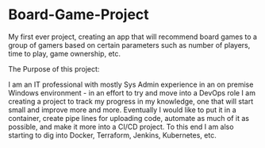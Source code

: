 # Board-Game-Project
My first ever project, creating an app that will recommend board games to a group of gamers based on certain parameters such as number of players, time to play, game ownership, etc.

The Purpose of this project:

I am an IT professional with mostly Sys Admin experience in an on premise Windows environment - in an effort to try and move into a DevOps role I am creating a project to track my progress in my knowledge, one that will start small and improve more and more.  Eventually I would like to put it in a container, create pipe lines for uploading code, automate as much of it as possible, and make it more into a CI/CD project.  To this end I am also starting to dig into Docker, Terraform, Jenkins, Kubernetes, etc.
